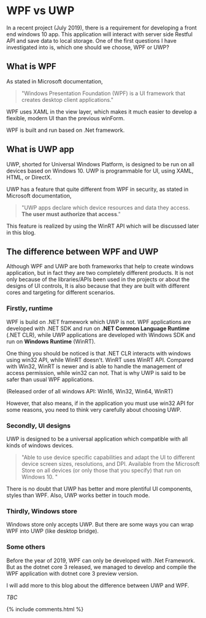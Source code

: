 
# WPF vs UWP

In a recent project (July 2019), there is a requirement for developing a front end windows 10 app. This application will interact with server side Restful API and save data to local storage. One of the first questions I have investigated into is, which one should we choose, WPF or UWP?

## What is WPF

As stated in Microsoft documentation,
> "Windows Presentation Foundation (WPF) is a UI framework that creates desktop client applications."

WPF uses XAML in the view layer, which makes it much easier to develop a flexible, modern UI than the previous winForm.

WPF is built and run based on .Net framework. 

## What is UWP app

UWP, shorted for Universal Windows Platform, is designed to be run on all devices based on Windows 10. UWP is programmable for UI, using XAML, HTML, or DirectX.


UWP has a feature that quite different from WPF in security, as stated in Microsoft documentation, 
> "UWP apps declare which device resources and data they access. **The user must authorize that access**."

This feature is realized by using the WinRT API which will be discussed later in this blog.


## The difference between WPF and UWP

Although WPF and UWP are both frameworks that help to create windows application, but in fact they are two completely different products. It is not only because of the libraries/APIs been used in the projects or about the designs of UI controls, It is also because that they are built with different cores and targeting for different scenarios.

### **Firstly, runtime**
WPF is build on .NET framework which UWP is not. WPF applications are developed with .NET SDK and run on **.NET Common Language Runtime** (.NET CLR), while UWP applications are developed with Windows SDK and run on **Windows Runtime** (WinRT). 

One thing you should be noticed is that .NET CLR interacts with windows using win32 API, while WinRT doesn't. WinRT uses WinRT API. Compared with Win32, WinRT is newer and is able to handle the management of access permission, while win32 can not. That is why UWP is said to be safer than usual WPF applications. 

(Released order of all windows API: Win16, Win32, Win64, WinRT)

However, that also means, if in the application you must use win32 API for some reasons, you need to think very carefully about choosing UWP.


### **Secondly, UI designs**
UWP is designed to be a universal application which compatible with all kinds of windows devices. 


> "Able to use device specific capabilities and adapt the UI to different device screen sizes, resolutions, and DPI.
Available from the Microsoft Store on all devices (or only those that you specify) that run on Windows 10. "

There is no doubt that UWP has better and more plentiful UI components, styles than WPF. Also, UWP works better in touch mode.

### **Thirdly, Windows store**
Windows store only accepts UWP. But there are some ways you can wrap WPF into UWP (like desktop bridge). 


### **Some others**
Before the year of 2019, WPF can only be developed with .Net Framework. But as the dotnet core 3 released, we managed to develop and compile the WPF application with dotnet core 3 preview version. 

I will add more to this blog about the difference between UWP and WPF.  

*TBC*

{% include comments.html %}